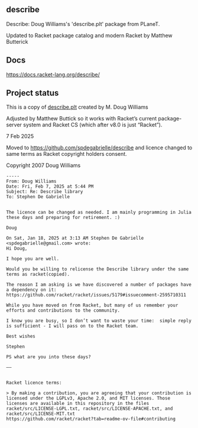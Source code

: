 ## describe

Describe: Doug Williams's 'describe.plt' package from PLaneT.

Updated to Racket package catalog and modern Racket by Matthew Butterick

## Docs

https://docs.racket-lang.org/describe/

## Project status

This is a copy of [describe.plt](https://planet.racket-lang.org/display.ss?package=describe.plt&owner=williams) created by M. Doug Williams

Adjusted by Matthew Buttick so it works with Racket’s current package-server system and Racket CS (which after v8.0 is just “Racket”).

7 Feb 2025 

Moved to https://github.com/spdegabrielle/describe and licence changed 
to same terms as Racket copyright holders consent.

Copyright 2007 Doug Williams

```
-----
From: Doug Williams 
Date: Fri, Feb 7, 2025 at 5:44 PM
Subject: Re: Describe library
To: Stephen De Gabrielle


The licence can be changed as needed. I am mainly programming in Julia these days and preparing for retirement. :)

Doug

On Sat, Jan 18, 2025 at 3:13 AM Stephen De Gabrielle <spdegabrielle@gmail.com> wrote:
Hi Doug,

I hope you are well. 

Would you be willing to relicense the Describe library under the same terms as racket(copied).

The reason I am asking is we have discovered a number of packages have a dependency on it: 
https://github.com/racket/racket/issues/5179#issuecomment-2595710311

While you have moved on from Racket, but many of us remember your efforts and contributions to the community. 

I know you are busy, so I don’t want to waste your time:  simple reply is sufficient - I will pass on to the Racket team.  

Best wishes

Stephen

PS what are you into these days? 

——


Racket licence terms:

> By making a contribution, you are agreeing that your contribution is licensed under the LGPLv3, Apache 2.0, and MIT licenses. Those licenses are available in this repository in the files racket/src/LICENSE-LGPL.txt, racket/src/LICENSE-APACHE.txt, and racket/src/LICENSE-MIT.txt
https://github.com/racket/racket?tab=readme-ov-file#contributing

```
